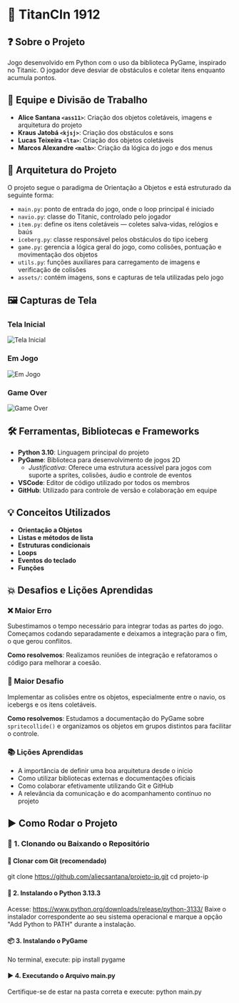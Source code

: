 # 🚢 TitanCIn 1912

## ❓ Sobre o Projeto

Jogo desenvolvido em Python com o uso da biblioteca PyGame, inspirado no Titanic. O jogador deve desviar de obstáculos e coletar itens enquanto acumula pontos.

## 👥 Equipe e Divisão de Trabalho

- **Alice Santana `<ass11>`**: Criação dos objetos coletáveis, imagens e arquitetura do projeto  
- **Kraus Jatobá `<kjsj>`**: Criação dos obstáculos e sons  
- **Lucas Teixeira `<lta>`**: Criação dos objetos coletáveis  
- **Marcos Alexandre `<malb>`**: Criação da lógica do jogo e dos menus  

## 🧠 Arquitetura do Projeto

O projeto segue o paradigma de Orientação a Objetos e está estruturado da seguinte forma:

- `main.py`: ponto de entrada do jogo, onde o loop principal é iniciado  
- `navio.py`: classe do Titanic, controlado pelo jogador  
- `item.py`: define os itens coletáveis — coletes salva-vidas, relógios e baús  
- `iceberg.py`: classe responsável pelos obstáculos do tipo iceberg  
- `game.py`: gerencia a lógica geral do jogo, como colisões, pontuação e movimentação dos objetos  
- `utils.py`: funções auxiliares para carregamento de imagens e verificação de colisões  
- `assets/`: contém imagens, sons e capturas de tela utilizadas pelo jogo  

## 🖼️ Capturas de Tela

### Tela Inicial  
![Tela Inicial](assets/screenshots/tela_inicial.png)

### Em Jogo  
![Em Jogo](assets/screenshots/em_jogo.png)

### Game Over  
![Game Over](assets/screenshots/game_over.png)

## 🛠️ Ferramentas, Bibliotecas e Frameworks

- **Python 3.10**: Linguagem principal do projeto  
- **PyGame**: Biblioteca para desenvolvimento de jogos 2D  
  - *Justificativa*: Oferece uma estrutura acessível para jogos com suporte a sprites, colisões, áudio e controle de eventos  
- **VSCode**: Editor de código utilizado por todos os membros  
- **GitHub**: Utilizado para controle de versão e colaboração em equipe  

## 💡 Conceitos Utilizados

- **Orientação a Objetos**  
- **Listas e métodos de lista**  
- **Estruturas condicionais**  
- **Loops**  
- **Eventos do teclado**  
- **Funções**  

## 💥 Desafios e Lições Aprendidas

### ❌ Maior Erro

Subestimamos o tempo necessário para integrar todas as partes do jogo. Começamos codando separadamente e deixamos a integração para o fim, o que gerou conflitos.

**Como resolvemos**: Realizamos reuniões de integração e refatoramos o código para melhorar a coesão.

### 🧊 Maior Desafio

Implementar as colisões entre os objetos, especialmente entre o navio, os icebergs e os itens coletáveis.

**Como resolvemos**: Estudamos a documentação do PyGame sobre `spritecollide()` e organizamos os objetos em grupos distintos para facilitar o controle.

### 📚 Lições Aprendidas

- A importância de definir uma boa arquitetura desde o início  
- Como utilizar bibliotecas externas e documentações oficiais  
- Como colaborar efetivamente utilizando Git e GitHub  
- A relevância da comunicação e do acompanhamento contínuo no projeto  

## ▶️ Como Rodar o Projeto

### 🧩 1. Clonando ou Baixando o Repositório

#### 🔁 Clonar com Git (recomendado)
git clone https://github.com/aliecsantana/projeto-ip.git
cd projeto-ip

#### 🐍 2. Instalando o Python 3.13.3
Acesse: https://www.python.org/downloads/release/python-3133/
Baixe o instalador correspondente ao seu sistema operacional e marque a opção "Add Python to PATH" durante a instalação.

#### 📦 3. Instalando o PyGame
No terminal, execute:
pip install pygame

#### ▶️ 4. Executando o Arquivo main.py
Certifique-se de estar na pasta correta e execute:
python main.py